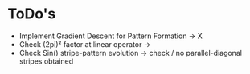 # ToDo's

- Implement Gradient Descent for Pattern Formation -> X
- Check (2pi)² factor at linear operator -> 
- Check Sin() stripe-pattern evolution -> check / no parallel-diagonal stripes obtained

